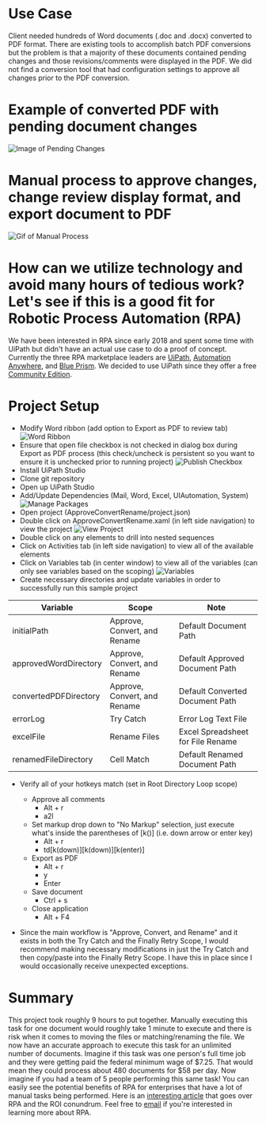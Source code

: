 # Use Case
Client needed hundreds of Word documents (.doc and .docx) converted to PDF format.  There are existing tools to accomplish batch PDF conversions but the problem is that a majority of these documents contained pending changes and those revisions/comments were displayed in the PDF.  We did not find a conversion tool that had configuration settings to approve all changes prior to the PDF conversion.

# Example of converted PDF with pending document changes
![Image of Pending Changes](https://s3.amazonaws.com/gst-public-share/github/gst_revisions_example.png)

# Manual process to approve changes, change review display format, and export document to PDF
![Gif of Manual Process](https://media.giphy.com/media/1ynCRohvQBcBimh1VB/giphy.gif)

# How can we utilize technology and avoid many hours of tedious work?  Let's see if this is a good fit for Robotic Process Automation (RPA)
We have been interested in RPA since early 2018 and spent some time with UiPath but didn't have an actual use case to do a proof of concept.  Currently the three RPA marketplace leaders are <a href="https://www.uipath.com" target="_blank">UiPath</a>, <a href="https://www.automationanywhere.com/" target="_blank">Automation Anywhere</a>, and <a href="https://www.blueprism.com" target="_blank">Blue Prism</a>.  We decided to use UiPath since they offer a free <a href="https://www.uipath.com/developers/community-edition-download" target="_blank">Community Edition</a>.

# Project Setup
* Modify Word ribbon (add option to Export as PDF to review tab)
![Word Ribbon](https://s3.amazonaws.com/gst-public-share/github/word_ribbon.png)
* Ensure that open file checkbox is not checked in dialog box during Export as PDF process (this check/uncheck is persistent so you want to ensure it is unchecked prior to running project)
![Publish Checkbox](https://s3.amazonaws.com/gst-public-share/github/open_file_checkbox.png)
* Install UiPath Studio
* Clone git repository
* Open up UiPath Studio
* Add/Update Dependencies (Mail, Word, Excel, UIAutomation, System)
![Manage Packages](https://s3.amazonaws.com/gst-public-share/github/manage_packages.png)
* Open project (ApproveConvertRename/project.json)
* Double click on ApproveConvertRename.xaml (in left side navigation) to view the project
![View Project](https://s3.amazonaws.com/gst-public-share/github/view_project.png)
* Double click on any elements to drill into nested sequences
* Click on Activities tab (in left side navigation) to view all of the available elements
* Click on Variables tab (in center window) to view all of the variables (can only see variables based on the scoping)
![Variables](https://s3.amazonaws.com/gst-public-share/github/variable_configuration.png)
* Create necessary directories and update variables in order to successfully run this sample project

| Variable  | Scope | Note |
| ------------- | ------------- | ------------- |
| initialPath  | Approve, Convert, and Rename  | Default Document Path  |
| approvedWordDirectory  | Approve, Convert, and Rename  | Default Approved Document Path  |
| convertedPDFDirectory  | Approve, Convert, and Rename  | Default Converted Document Path  |
| errorLog  | Try Catch  | Error Log Text File  |
| excelFile  | Rename Files  | Excel Spreadsheet for File Rename  |
| renamedFileDirectory  | Cell Match  | Default Renamed Document Path  |

* Verify all of your hotkeys match (set in Root Directory Loop scope)
  * Approve all comments
    * Alt + r
    * a2l
  * Set markup drop down to "No Markup" selection, just execute what's inside the parentheses of [k()] (i.e. down arrow or enter key)
    * Alt + r
    * td[k(down)][k(down)][k(enter)]
  * Export as PDF
    * Alt + r
    * y
    * Enter
  * Save document
    * Ctrl + s
  * Close application
    * Alt + F4
  
* Since the main workflow is "Approve, Convert, and Rename" and it exists in both the Try Catch and the Finally Retry Scope, I would recommend making necessary modifications in just the Try Catch and then copy/paste into the Finally Retry Scope.  I have this in place since I would occasionally receive unexpected exceptions.

# Summary
This project took roughly 9 hours to put together.  Manually executing this task for one document would roughly take 1 minute to execute and there is risk when it comes to moving the files or matching/renaming the file.  We now have an accurate approach to execute this task for an unlimited number of documents.  Imagine if this task was one person's full time job and they were getting paid the federal minimum wage of $7.25.  That would mean they could process about 480 documents for $58 per day.  Now imagine if you had a team of 5 people performing this same task!  You can easily see the potential benefits of RPA for enterprises that have a lot of manual tasks being performed.  Here is an <a href="https://www.uipath.com/blog/rpa-and-the-roi-conundrum" target="_blank">interesting article</a> that goes over RPA and the ROI conundrum.  Feel free to [email](mailto:rpa@gstdev.com) if you're interested in learning more about RPA.
